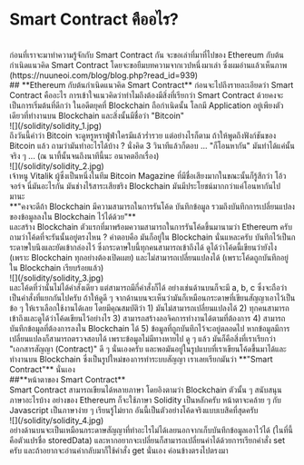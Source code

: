 # **Smart Contract คืออไร?**<br>
<br>
ก่อนที่เราจะมาทำความรู้จักกับ Smart Contract กัน จะขอเล่าที่มาที่ไปของ Ethereum กับต้นกำเนิดแนวคิด Smart Contract 
โดยจะขอยืมบทความจากเวปหนึ่งมาเล่า ซึ่งผมอ่านแล้วเห็นภาพ (https://nuuneoi.com/blog/blog.php?read_id=939)
<br>
## **Ethereum กับต้นกำเนิดแนวคิด Smart Contract**
ก่อนจะไปถึงรายละเอียดว่า Smart Contract คืออะไร การเข้าใจแนวคิดว่าทำไมถึงต้องมีสิ่งที่เรียกว่า Smart Contract ด้วยคงจะเป็นการเริ่มต้นที่ดีกว่า
ในอดีตยุคที่ Blockchain ถือกำเนิดนั้น โลกมี Application อยู่เพียงตัวเดียวที่ทำงานบน Blockchain และสิ่งนั้นมีชื่อว่า "Bitcoin"
<br>
![](/solidity/solidity_1.jpg)
<br>
ถึงวันนี้คำว่า Bitcoin จะดูหรูหราฟู่ฟ่าใครมีแล้วร่ำรวย แต่อย่างไรก็ตาม ถ้าให้พูดถึงฟังก์ชันของ Bitcoin แล้ว ถามว่ามันทำอะไรได้บ้าง ? นั่งคิด 3 วินาทีแล้วก็ตอบ ... "ก็โอนหากัน"
มันทำได้แค่นั้นจริง ๆ ... (ณ นาที้นั้นจนถึงนาทีนี้นะ อนาคตอีกเรื่อง)
<br>
![](/solidity/solidity_2.jpg)
<br>
เจ้าหนู Vitalik ผู้ซึ่งเป็นหนึ่งในทีม Bitcoin Magazine ที่มีชื่อเสียงมากในขณะนั้นก็รู้สึกว่า โอ้วจอร์จ นี่มันอะไรกัน มันช่างไร้สาระเสียชริง Blockchain มันมีประโยชน์มากกว่าแค่โอนหากันไปมานะ
<br>
**"คงจะดีถ้า Blockchain มีความสามารถในการรันโค้ด บันทึกข้อมูล รวมถึงบันทึกการเปลี่ยนแปลงของข้อมูลลงใน Blockchain ไว้ได้ด้วย"**
<br>
และสร้าง Blockchain ตัวแรกที่มาพร้อมความสามารถในการรันโค้ดขึ้นมานามว่า Ethereum ครับ
ถามว่าโค้ดที่จะรันนั้นอยู่ตรงไหน ? คำตอบคือ มันก็อยู่ใน Blockchain นั่นแหละครับ บันทึกไว้เป็นกระดาษใบนึงและยัดเข้ากล่องไว้ ซึ่งกระดาษใบนี้ทุกคนสามารถเข้าถึงได้ ดูได้ว่าโค้ดนี้เขียนว่ายังไง (เพราะ Blockchain ทุกอย่างต้องเปิดเผย) และไม่สามารถเปลี่ยนแปลงได้ (เพราะโค้ดถูกบันทึกอยู่ใน Blockchain เรียบร้อยแล้ว)
<br>
![](/solidity/solidity_3.jpg)
<br>
และโค้ดที่ว่านั้นไม่ได้คำสั่งเดียว แต่สามารถมีกี่คำสั่งก็ได้ อย่างเช่นด้านบนก็จะมี a, b, c ซึ่งจะถือว่าเป็นคำสั่งที่แยกกันไปครับ
ถ้าให้ดูดี ๆ จากด้านบนจะเห็นว่ามันก็เหมือนกระดาษที่เขียนสัญญาเอาไว้เป็นข้อ ๆ ให้เราเลือกใช้งานได้เลย โดยมีคุณสมบัติว่า
1) มันไม่สามารถเปลี่ยนแปลงได้
2) ทุกคนสามารถเข้าถึงและดูได้ว่าโค้ดเขียนไว้อย่างไร
3) สามารถสร้างลอจิคการทำงานได้ตามที่ต้องการ
4) สามารถบันทึกข้อมูลที่ต้องการลงใน Blockchain ได้
5) ข้อมูลที่ถูกบันทึกไว้จะอยู่ตลอดไป หากข้อมูลมีการเปลี่ยนแปลงก็สามารถตรวจสอบได้ เพราะข้อมูลไม่มีทางหายไป
ดู ๆ แล้ว มันก็คือสิ่งที่เราเรียกว่า "เอกสารสัญญา (Contract)" ดี ๆ นั่นเองครับ และพอมันอยู่ในรูปแบบที่เราเขียนโค้ดขึ้นมาได้และทำงานบน Blockchain ซึ่งเป็นรูปใหม่ของการทำระบบสัญญา เราเลยเรียกมันว่า **"Smart Contract"** นั่นเอง
<br>
##**หน้าตาของ Smart Contract**
<br>
Smart Contract สามารถเขียนได้หลายภาษา โดยอิงตามว่า Blockchain ตัวนั้น ๆ สนับสนุนภาษาอะไรบ้าง อย่างของ Ethereum ก็จะใช้ภาษา Solidity เป็นหลักครับ หน้าตาจะคล้าย ๆ กับ Javascript เป็นภาษาง่าย ๆ เรียนรู้ไม่ยาก อันนี้เป็นตัวอย่างโค้ดจริงแบบเบสิคที่สุดครับ
<br>
![](/solidity/solidity_4.jpg)
<br>
อย่างด้านบนจะเป็นเหมือนกระดาษสัญญาที่ทำอะไรไม่ได้เลยนอกจากเก็บบันทึกข้อมูลเอาไว้ได้ (ในที่นี้คือตัวแปรชื่อ storedData) และหากอยากจะเปลี่ยนก็สามารถเปลี่ยนค่าได้ด้วยการเรียกคำสั่ง set ครับ และถ้าอยากจะอ่านค่ากลับมาก็ใช้คำสั่ง get นั่นเอง ค่อนข้างตรงไปตรงมา
